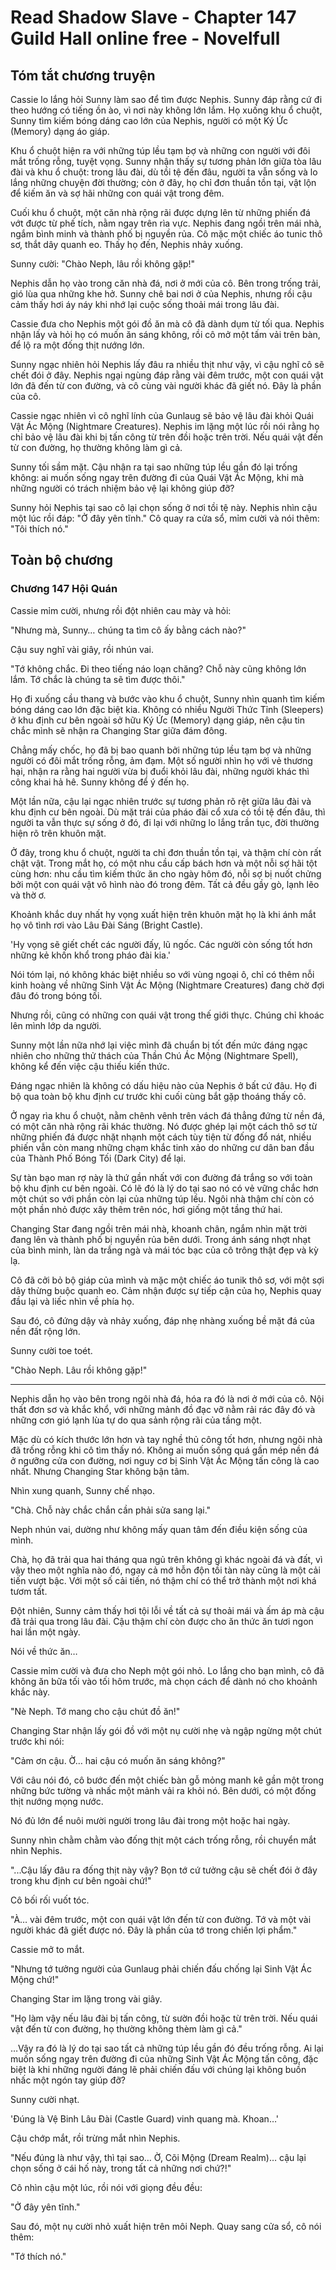 # Read Shadow Slave - Chapter 147 Guild Hall online free - Novelfull

## Tóm tắt chương truyện

Cassie lo lắng hỏi Sunny làm sao để tìm được Nephis. Sunny đáp rằng cứ đi theo hướng có tiếng ồn ào, vì nơi này không lớn lắm. Họ xuống khu ổ chuột, Sunny tìm kiếm bóng dáng cao lớn của Nephis, người có một Ký Ức (Memory) dạng áo giáp.

Khu ổ chuột hiện ra với những túp lều tạm bợ và những con người với đôi mắt trống rỗng, tuyệt vọng. Sunny nhận thấy sự tương phản lớn giữa tòa lâu đài và khu ổ chuột: trong lâu đài, dù tồi tệ đến đâu, người ta vẫn sống và lo lắng những chuyện đời thường; còn ở đây, họ chỉ đơn thuần tồn tại, vật lộn để kiếm ăn và sợ hãi những con quái vật trong đêm.

Cuối khu ổ chuột, một căn nhà rộng rãi được dựng lên từ những phiến đá vớt được từ phế tích, nằm ngay trên rìa vực. Nephis đang ngồi trên mái nhà, ngắm bình minh và thành phố bị nguyền rủa. Cô mặc một chiếc áo tunic thô sơ, thắt dây quanh eo. Thấy họ đến, Nephis nhảy xuống.

Sunny cười: "Chào Neph, lâu rồi không gặp!"

Nephis dẫn họ vào trong căn nhà đá, nơi ở mới của cô. Bên trong trống trải, gió lùa qua những khe hở. Sunny chê bai nơi ở của Nephis, nhưng rồi cậu cảm thấy hơi áy náy khi nhớ lại cuộc sống thoải mái trong lâu đài.

Cassie đưa cho Nephis một gói đồ ăn mà cô đã dành dụm từ tối qua. Nephis nhận lấy và hỏi họ có muốn ăn sáng không, rồi cô mở một tấm vải trên bàn, để lộ ra một đống thịt nướng lớn.

Sunny ngạc nhiên hỏi Nephis lấy đâu ra nhiều thịt như vậy, vì cậu nghĩ cô sẽ chết đói ở đây. Nephis ngại ngùng đáp rằng vài đêm trước, một con quái vật lớn đã đến từ con đường, và cô cùng vài người khác đã giết nó. Đây là phần của cô.

Cassie ngạc nhiên vì cô nghĩ lính của Gunlaug sẽ bảo vệ lâu đài khỏi Quái Vật Ác Mộng (Nightmare Creatures). Nephis im lặng một lúc rồi nói rằng họ chỉ bảo vệ lâu đài khi bị tấn công từ trên đồi hoặc trên trời. Nếu quái vật đến từ con đường, họ thường không làm gì cả.

Sunny tối sầm mặt. Cậu nhận ra tại sao những túp lều gần đó lại trống không: ai muốn sống ngay trên đường đi của Quái Vật Ác Mộng, khi mà những người có trách nhiệm bảo vệ lại không giúp đỡ?

Sunny hỏi Nephis tại sao cô lại chọn sống ở nơi tồi tệ này. Nephis nhìn cậu một lúc rồi đáp: "Ở đây yên tĩnh." Cô quay ra cửa sổ, mỉm cười và nói thêm: "Tôi thích nó."

## Toàn bộ chương

### Chương 147 Hội Quán



 Cassie mỉm cười, nhưng rồi đột nhiên cau mày và hỏi:

 "Nhưng mà, Sunny… chúng ta tìm cô ấy bằng cách nào?"

 Cậu suy nghĩ vài giây, rồi nhún vai.

 "Tớ không chắc. Đi theo tiếng náo loạn chăng? Chỗ này cũng không lớn lắm. Tớ chắc là chúng ta sẽ tìm được thôi."

 Họ đi xuống cầu thang và bước vào khu ổ chuột, Sunny nhìn quanh tìm kiếm bóng dáng cao lớn đặc biệt kia. Không có nhiều Người Thức Tỉnh (Sleepers) ở khu định cư bên ngoài sở hữu Ký Ức (Memory) dạng giáp, nên cậu tin chắc mình sẽ nhận ra Changing Star giữa đám đông.

 Chẳng mấy chốc, họ đã bị bao quanh bởi những túp lều tạm bợ và những người có đôi mắt trống rỗng, ảm đạm. Một số người nhìn họ với vẻ thương hại, nhận ra rằng hai người vừa bị đuổi khỏi lâu đài, những người khác thì công khai hả hê. Sunny không để ý đến họ.

 Một lần nữa, cậu lại ngạc nhiên trước sự tương phản rõ rệt giữa lâu đài và khu định cư bên ngoài. Dù mặt trái của pháo đài cổ xưa có tồi tệ đến đâu, thì người ta vẫn thực sự sống ở đó, đi lại với những lo lắng trần tục, đời thường hiện rõ trên khuôn mặt.

 Ở đây, trong khu ổ chuột, người ta chỉ đơn thuần tồn tại, và thậm chí còn rất chật vật. Trong mắt họ, có một nhu cầu cấp bách hơn và một nỗi sợ hãi tột cùng hơn: nhu cầu tìm kiếm thức ăn cho ngày hôm đó, nỗi sợ bị nuốt chửng bởi một con quái vật vô hình nào đó trong đêm. Tất cả đều gầy gò, lạnh lẽo và thờ ơ.

 Khoảnh khắc duy nhất hy vọng xuất hiện trên khuôn mặt họ là khi ánh mắt họ vô tình rơi vào Lâu Đài Sáng (Bright Castle).

 'Hy vọng sẽ giết chết các người đấy, lũ ngốc. Các người còn sống tốt hơn những kẻ khốn khổ trong pháo đài kia.'

 Nói tóm lại, nó không khác biệt nhiều so với vùng ngoại ô, chỉ có thêm nỗi kinh hoàng về những Sinh Vật Ác Mộng (Nightmare Creatures) đang chờ đợi đâu đó trong bóng tối.

 Nhưng rồi, cũng có những con quái vật trong thế giới thực. Chúng chỉ khoác lên mình lớp da người.

 Sunny một lần nữa nhớ lại việc mình đã chuẩn bị tốt đến mức đáng ngạc nhiên cho những thử thách của Thần Chú Ác Mộng (Nightmare Spell), không kể đến việc cậu thiếu kiến thức.

 Đáng ngạc nhiên là không có dấu hiệu nào của Nephis ở bất cứ đâu. Họ đi bộ qua toàn bộ khu định cư trước khi cuối cùng bắt gặp thoáng thấy cô.

 Ở ngay rìa khu ổ chuột, nằm chênh vênh trên vách đá thẳng đứng từ nền đá, có một căn nhà rộng rãi khác thường. Nó được ghép lại một cách thô sơ từ những phiến đá được nhặt nhạnh một cách tùy tiện từ đống đổ nát, nhiều phiến vẫn còn mang những chạm khắc tinh xảo do những cư dân ban đầu của Thành Phố Bóng Tối (Dark City) để lại.

 Sự tàn bạo man rợ này là thứ gần nhất với con đường đá trắng so với toàn bộ khu định cư bên ngoài. Có lẽ đó là lý do tại sao nó có vẻ vững chắc hơn một chút so với phần còn lại của những túp lều. Ngôi nhà thậm chí còn có một phần nhỏ được xây thêm trên nóc, hơi giống một tầng thứ hai.

 Changing Star đang ngồi trên mái nhà, khoanh chân, ngắm nhìn mặt trời đang lên và thành phố bị nguyền rủa bên dưới. Trong ánh sáng nhợt nhạt của bình minh, làn da trắng ngà và mái tóc bạc của cô trông thật đẹp và kỳ lạ.

 Cô đã cởi bỏ bộ giáp của mình và mặc một chiếc áo tunik thô sơ, với một sợi dây thừng buộc quanh eo. Cảm nhận được sự tiếp cận của họ, Nephis quay đầu lại và liếc nhìn về phía họ.

 Sau đó, cô đứng dậy và nhảy xuống, đáp nhẹ nhàng xuống bề mặt đá của nền đất rộng lớn.

 Sunny cười toe toét.

 "Chào Neph. Lâu rồi không gặp!"

 ***

 Nephis dẫn họ vào bên trong ngôi nhà đá, hóa ra đó là nơi ở mới của cô. Nội thất đơn sơ và khắc khổ, với những mảnh đồ đạc vỡ nằm rải rác đây đó và những cơn gió lạnh lùa tự do qua sảnh rộng rãi của tầng một.

 Mặc dù có kích thước lớn hơn và tay nghề thủ công tốt hơn, nhưng ngôi nhà đã trống rỗng khi cô tìm thấy nó. Không ai muốn sống quá gần mép nền đá ở ngưỡng cửa con đường, nơi nguy cơ bị Sinh Vật Ác Mộng tấn công là cao nhất. Nhưng Changing Star không bận tâm.

 Nhìn xung quanh, Sunny chế nhạo.

 "Chà. Chỗ này chắc chắn cần phải sửa sang lại."

 Neph nhún vai, dường như không mấy quan tâm đến điều kiện sống của mình.

 Chà, họ đã trải qua hai tháng qua ngủ trên không gì khác ngoài đá và đất, vì vậy theo một nghĩa nào đó, ngay cả mớ hỗn độn tồi tàn này cũng là một cải tiến vượt bậc. Với một số cải tiến, nó thậm chí có thể trở thành một nơi khá tươm tất.

 Đột nhiên, Sunny cảm thấy hơi tội lỗi về tất cả sự thoải mái và ấm áp mà cậu đã trải qua trong lâu đài. Cậu thậm chí còn được cho ăn thức ăn tươi ngon hai lần một ngày.

 Nói về thức ăn…

 Cassie mỉm cười và đưa cho Neph một gói nhỏ. Lo lắng cho bạn mình, cô đã không ăn bữa tối vào tối hôm trước, mà chọn cách để dành nó cho khoảnh khắc này.

 "Nè Neph. Tớ mang cho cậu chút đồ ăn!"

 Changing Star nhận lấy gói đồ với một nụ cười nhẹ và ngập ngừng một chút trước khi nói:

 "Cảm ơn cậu. Ờ… hai cậu có muốn ăn sáng không?"

 Với câu nói đó, cô bước đến một chiếc bàn gỗ mỏng manh kê gần một trong những bức tường và nhấc một mảnh vải ra khỏi nó. Bên dưới, có một đống thịt nướng mọng nước.

 Nó đủ lớn để nuôi mười người trong lâu đài trong một hoặc hai ngày.

 Sunny nhìn chằm chằm vào đống thịt một cách trống rỗng, rồi chuyển mắt nhìn Nephis.

 "...Cậu lấy đâu ra đống thịt này vậy? Bọn tớ cứ tưởng cậu sẽ chết đói ở đây trong khu định cư bên ngoài chứ!"

 Cô bối rối vuốt tóc.

 "À… vài đêm trước, một con quái vật lớn đến từ con đường. Tớ và một vài người khác đã giết được nó. Đây là phần của tớ trong chiến lợi phẩm."

 Cassie mở to mắt.

 "Nhưng tớ tưởng người của Gunlaug phải chiến đấu chống lại Sinh Vật Ác Mộng chứ!"

 Changing Star im lặng trong vài giây.

 "Họ làm vậy nếu lâu đài bị tấn công, từ sườn đồi hoặc từ trên trời. Nếu quái vật đến từ con đường, họ thường không thèm làm gì cả."

 …Vậy ra đó là lý do tại sao tất cả những túp lều gần đó đều trống rỗng. Ai lại muốn sống ngay trên đường đi của những Sinh Vật Ác Mộng tấn công, đặc biệt là khi những người đáng lẽ phải chiến đấu với chúng lại không buồn nhấc một ngón tay giúp đỡ?

 Sunny cười nhạt.

 'Đúng là Vệ Binh Lâu Đài (Castle Guard) vinh quang mà. Khoan…'

 Cậu chớp mắt, rồi trừng mắt nhìn Nephis.

 "Nếu đúng là như vậy, thì tại sao… Ờ, Cõi Mộng (Dream Realm)… cậu lại chọn sống ở cái hố này, trong tất cả những nơi chứ?!"

 Cô nhìn cậu một lúc, rồi nói với giọng đều đều:

 "Ở đây yên tĩnh."

 Sau đó, một nụ cười nhỏ xuất hiện trên môi Neph. Quay sang cửa sổ, cô nói thêm:

 "Tớ thích nó."